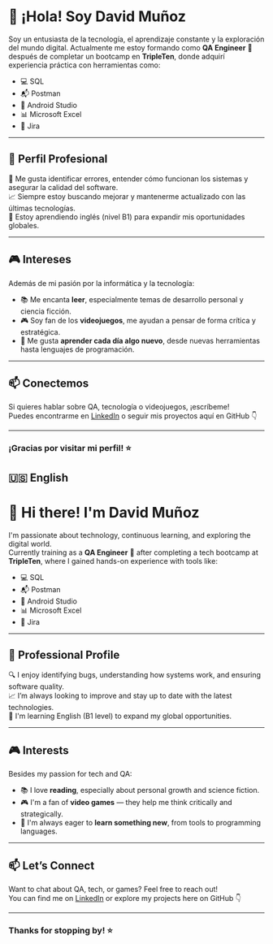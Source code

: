 # 👋 ¡Hola! Soy David Muñoz

Soy un entusiasta de la tecnología, el aprendizaje constante y la exploración del mundo digital. Actualmente me estoy formando como **QA Engineer** 🧪 después de completar un bootcamp en **TripleTen**, donde adquirí experiencia práctica con herramientas como:

- 💻 SQL  
- 📬 Postman  
- 🤖 Android Studio  
- 📊 Microsoft Excel  
- 🐞 Jira

---

## 💼 Perfil Profesional

🔎 Me gusta identificar errores, entender cómo funcionan los sistemas y asegurar la calidad del software.  
📈 Siempre estoy buscando mejorar y mantenerme actualizado con las últimas tecnologías.  
🧠 Estoy aprendiendo inglés (nivel B1) para expandir mis oportunidades globales.

---

## 🎮 Intereses

Además de mi pasión por la informática y la tecnología:

- 📚 Me encanta **leer**, especialmente temas de desarrollo personal y ciencia ficción.  
- 🎮 Soy fan de los **videojuegos**, me ayudan a pensar de forma crítica y estratégica.  
- 🚀 Me gusta **aprender cada día algo nuevo**, desde nuevas herramientas hasta lenguajes de programación.

---

## 📫 Conectemos

Si quieres hablar sobre QA, tecnología o videojuegos, ¡escríbeme!  
Puedes encontrarme en [LinkedIn](https://www.linkedin.com/in/juan-david-mu%C3%B1oz-mejia-1b7a52318/) o seguir mis proyectos aquí en GitHub 👇

---

### ¡Gracias por visitar mi perfil! ⭐


## 🇺🇸 English

# 👋 Hi there! I'm David Muñoz

I'm passionate about technology, continuous learning, and exploring the digital world.  
Currently training as a **QA Engineer** 🧪 after completing a tech bootcamp at **TripleTen**, where I gained hands-on experience with tools like:

- 💻 SQL  
- 📬 Postman  
- 🤖 Android Studio  
- 📊 Microsoft Excel  
- 🐞 Jira

---

## 💼 Professional Profile

🔍 I enjoy identifying bugs, understanding how systems work, and ensuring software quality.  
📈 I’m always looking to improve and stay up to date with the latest technologies.  
🧠 I'm learning English (B1 level) to expand my global opportunities.

---

## 🎮 Interests

Besides my passion for tech and QA:

- 📚 I love **reading**, especially about personal growth and science fiction.  
- 🎮 I'm a fan of **video games** — they help me think critically and strategically.  
- 🚀 I'm always eager to **learn something new**, from tools to programming languages.

---

## 📫 Let’s Connect

Want to chat about QA, tech, or games? Feel free to reach out!  
You can find me on [LinkedIn](https://www.linkedin.com/in/juan-david-mu%C3%B1oz-mejia-1b7a52318/) or explore my projects here on GitHub 👇

---

### Thanks for stopping by! ⭐
